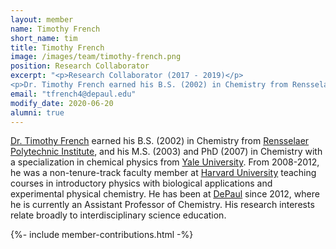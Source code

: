 ```yaml
---
layout: member
name: Timothy French
short_name: tim
title: Timothy French
image: /images/team/timothy-french.png
position: Research Collaborator
excerpt: "<p>Research Collaborator (2017 - 2019)</p>
<p>Dr. Timothy French earned his B.S. (2002) in Chemistry from Rensselaer Polytechnic Institute, and his M.S. (2003) and PhD (2007) in Chemistry with a specialization in chemical physics from Yale University.</p>"
email: "tfrench4@depaul.edu" 
modify_date: 2020-06-20   
alumni: true
---
```


[Dr. Timothy French](https://csh.depaul.edu/faculty-staff/faculty-a-z/Pages/chemistry/timothy-french.aspx) earned his B.S. (2002) in Chemistry from [Rensselaer Polytechnic Institute](https://www.rpi.edu/), and his M.S. (2003) and PhD (2007) in Chemistry with a specialization in chemical physics from [Yale University](https://www.yale.edu/).  From 2008-2012, he was a non-tenure-track faculty member at [Harvard University](https://www.harvard.edu/) teaching courses in introductory physics with biological applications and experimental physical chemistry.  He has been at [DePaul](https://www.depaul.edu/) since 2012, where he is currently an Assistant Professor of Chemistry.  His research interests relate broadly to interdisciplinary science education.

{%- include member-contributions.html -%}